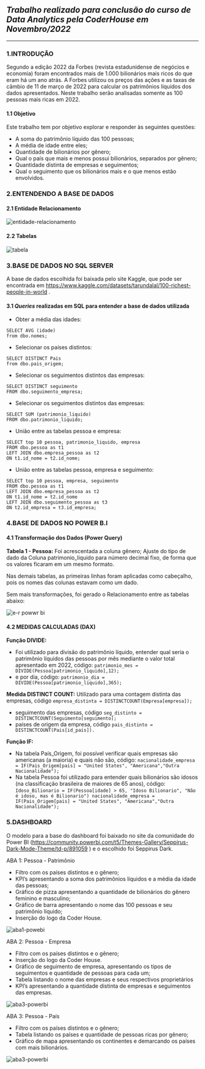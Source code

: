 ## *Trabalho realizado para conclusão do curso de **Data Analytics** pela CoderHouse em Novembro/2022*
---

### **1.INTRODUÇÃO**

Segundo a edição 2022 da Forbes (revista estadunidense de negócios e economia) foram encontrados mais de 1.000 bilionários mais ricos do que eram há um ano atrás. A Forbes utilizou os preços das ações e as taxas de câmbio de 11 de março de 2022 para calcular os patrimônios líquidos dos dados apresentados. Neste trabalho serão analisadas somente as 100 pessoas mais ricas em 2022.

#### **1.1 Objetivo**
Este trabalho tem por objetivo explorar e responder às seguintes questões:
* A soma do patrimônio líquido das 100 pessoas;
* A média de idade entre eles;
* Quantidade de bilionários por gênero;
* Qual o país que mais e menos possui bilionários, separados por gênero; 
* Quantidade distinta de empresas e seguimentos;
* Qual o seguimento que os bilionários mais e o que menos estão envolvidos.

### **2.ENTENDENDO A BASE DE DADOS**

#### **2.1 Entidade Relacionamento**

![entidade-relacionamento](https://user-images.githubusercontent.com/112497138/193289706-f4dd7955-e745-464b-a708-473b5084ee36.jpeg)

#### **2.2 Tabelas**
![tabela](https://user-images.githubusercontent.com/112497138/193289916-e6d1497c-12ba-44bd-aeb3-e1f78c3f6687.jpeg)

### **3.BASE DE DADOS NO SQL SERVER**

A base de dados escolhida foi baixada pelo site Kaggle, que pode ser encontrada em https://www.kaggle.com/datasets/tarundalal/100-richest-people-in-world .

#### **3.1 *Queries* realizadas em SQL para entender a base de dados utilizada**

* Obter a média das idades:
```
SELECT AVG (idade)
from dbo.nomes;
```

* Selecionar os países distintos:
``` 
SELECT DISTINCT Pais
from dbo.pais_origem;
```

* Selecionar os seguimentos distintos das empresas:
```
SELECT DISTINCT seguimento
FROM dbo.seguimento_empresa;
```

* Selecionar os seguimentos distintos das empresas:
```
SELECT SUM (patrimonio_liquido)
FROM dbo.patrimonio_liquido;
```

* União entre as tabelas pessoa e empresa:
```
SELECT top 10 pessoa, patrimonio_liquido, empresa
FROM dbo.pessoa as t1
LEFT JOIN dbo.empresa_pessoa as t2
ON t1.id_nome = t2.id_nome;
```

* União entre as tabelas pessoa, empresa e seguimento:
```
SELECT top 10 pessoa, empresa, seguimento
FROM dbo.pessoa as t1
LEFT JOIN dbo.empresa_pessoa as t2
ON t1.id_nome = t2.id_nome
LEFT JOIN dbo.seguimento_pessoa as t3
ON t2.id_empresa = t3.id_empresa;
```
 ### **4.BASE DE DADOS NO POWER B.I**

#### **4.1 Transformação dos Dados (Power Query)**

**Tabela 1 - Pessoa:** Foi acrescentada a coluna gênero; Ajuste do tipo de dado da Coluna patrimonio_liquido para número decimal fixo, de forma que os valores ficaram em um mesmo formato.

Nas demais tabelas, as primeiras linhas foram aplicadas como cabeçalho, pois os nomes das colunas estavam como um dado.

Sem mais transformações, foi gerado o Relacionamento entre as tabelas abaixo:

![e-r powwr bi](https://user-images.githubusercontent.com/112497138/193326959-1d7b2491-6cb3-486e-8b2f-3b9affafaaac.jpeg)

#### **4.2  MEDIDAS CALCULADAS (DAX)**

**Função DIVIDE:**
* Foi utilizado para divisão do patrimônio líquido, entender qual seria o patrimônio líquidos das pessoas por mês mediante o valor total apresentado em 2022, código:
`patrimonio_mes = DIVIDE(Pessoa[patrimonio_liquido],12);`
* e por dia, código:
`patrimonio_dia = DIVIDE(Pessoa[patrimonio_liquido],365);`

**Medida DISTINCT COUNT:**
Utilizado para uma contagem distinta das empresas, código 
`empresa_distinta = DISTINCTCOUNT(Empresa[empresa]);`
* seguimento das empresas, código
`seg_distinto = DISTINCTCOUNT(Seguimento[seguimento];`
* países de origem da empresa, código
`pais_distinto = DISTINCTCOUNT(Pais[id_pais]).`


**Função IF:**
* Na tabela País_Origem, foi possível verificar quais empresas são americanas (a maioria) e quais não são, código:
`nacionalidade_empresa = IF(Pais_Origem[pais] = "United States", "Americana","Outra Nacionalidade");`
* Na tabela Pessoa foi utilizado para entender quais bilionários são idosos (na classificação brasileira de maiores de 65 anos), código:
`Idoso_Bilionario = IF(Pessoa[idade] > 65, "Idoso Bilionario", "Não é idoso, mas é Bilionario")
nacionalidade_empresa = IF(Pais_Origem[pais] = "United States", "Americana","Outra Nacionalidade");`


### **5.DASHBOARD**

O modelo para a base do dashboard foi baixado no site da comunidade do Power BI (https://community.powerbi.com/t5/Themes-Gallery/Seppirus-Dark-Mode-Theme/td-p/891059 ) e o escolhido foi Seppirus Dark.

ABA 1: Pessoa - Patrimônio  

* Filtro com os países distintos e o gênero;
* KPI’s apresentando a soma dos patrimônios líquidos e a média da idade das pessoas;
* Gráfico de  pizza apresentando a quantidade de bilionários do gênero feminino e masculino;
* Gráfico de barra apresentando o nome das 100 pessoas e seu patrimônio líquido;
* Inserção do logo da Coder House.

![aba1-powebi](https://user-images.githubusercontent.com/112497138/193327826-4eb55386-efee-4cee-afe0-1c105655ab1c.jpeg)

ABA 2: Pessoa - Empresa

* Filtro com os países distintos e o gênero;
* Inserção do logo da Coder House.
* Gráfico de seguimento de empresa, apresentando os tipos de seguimentos e  quantidade de pessoas para cada um;
* Tabela listando o nome das empresas e seus respectivos proprietários
* KPI’s apresentando a quantidade distinta de empresas e seguimentos das empresas. 

![aba3-powerbi](https://user-images.githubusercontent.com/112497138/193327919-59eb385d-81f2-42b7-bd32-28c34004566f.jpeg)

ABA 3: Pessoa - País

* Filtro com os países distintos e o gênero;
* Tabela listando os países e quantidade de pessoas ricas por gênero;
* Gráfico de mapa apresentando os continentes e demarcando os países com mais bilionários.

![aba3-powerbi](https://user-images.githubusercontent.com/112497138/193328174-78859b25-3d73-45fc-9897-d23ea9ebc55a.jpeg)




